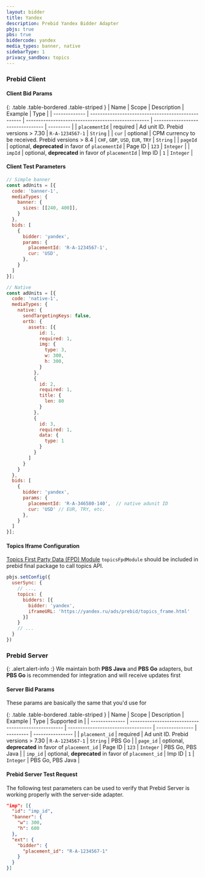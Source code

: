 ```yaml
---
layout: bidder
title: Yandex
description: Prebid Yandex Bidder Adapter
pbjs: true
pbs: true
biddercode: yandex
media_types: banner, native
sidebarType: 1
privacy_sandbox: topics
---
```


### Prebid Client

#### Client Bid Params

{: .table .table-bordered .table-striped }
| Name          | Scope                                              | Description                                        | Example                           | Type      |
| ------------- | -------------------------------------------------- | -------------------------------------------------- | --------------------------------- | --------- |
| `placementId` | required                                           | Ad unit ID. Prebid versions > 7.30                 | `R-A-1234567-1`                   | `String`  |
| `cur`         | optional                                           | CPM currency to be received. Prebid versions > 8.4 | `CHF`, `GBP`, `USD`, `EUR`, `TRY` | `String`  |
| `pageId`      | optional, **deprecated** in favor of `placementId` | Page ID                                            | `123`                             | `Integer` |
| `impId`       | optional, **deprecated** in favor of `placementId` | Imp ID                                             | `1`                               | `Integer` |

#### Client Test Parameters

```js
// Simple banner
const adUnits = [{
  code: 'banner-1',
  mediaTypes: {
    banner: {
      sizes: [[240, 400]],
    }
  },
  bids: [
    {
      bidder: 'yandex',
      params: {
        placementId: 'R-A-1234567-1',
        cur: 'USD',
      },
    }
  ]
}];

// Native
const adUnits = [{
  code: 'native-1',
  mediaTypes: {
    native: {
      sendTargetingKeys: false,
      ortb: {
        assets: [{
            id: 1,
            required: 1,
            img: {
              type: 3,
              w: 300,
              h: 300,
            }
          },
          {
            id: 2,
            required: 1,
            title: {
              len: 80
            }
          },
          {
            id: 3,
            required: 1,
            data: {
              type: 1
            }
          }
        ]
      }
    }
  },
  bids: [
    {
      bidder: 'yandex',
      params: {
        placementId: 'R-A-346580-140',  // native adunit ID
        cur: 'USD' // EUR, TRY, etc.
      },
    }
  ]
}];
```

#### Topics Iframe Configuration

[Topics First Party Data (FPD) Module](/dev-docs/modules/topicsFpdModule.html) `topicsFpdModule` should be included in prebid final package to call topics API.

```js
pbjs.setConfig({
  userSync: {
    // ...,
    topics: {
      bidders: [{
        bidder: 'yandex',
        iframeURL: 'https://yandex.ru/ads/prebid/topics_frame.html'
      }]
    }
    // ...
  }
})
```

### Prebid Server

{: .alert.alert-info :}
We maintain both **PBS Java** and **PBS Go** adapters, but **PBS Go** is recommended for integration and will receive updates first

#### Server Bid Params

These params are basically the same that you'd use for 

{: .table .table-bordered .table-striped }
| Name           | Scope                                               | Description                        | Example         | Type      | Supported in     |
| -------------- | --------------------------------------------------- | ---------------------------------- | --------------- | --------- | ---------------- |
| `placement_id` | required                                            | Ad unit ID. Prebid versions > 7.30 | `R-A-1234567-1` | `String`  | PBS Go           |
| `page_id`      | optional, **deprecated** in favor of `placement_id` | Page ID                            | `123`           | `Integer` | PBS Go, PBS Java |
| `imp_id`       | optional, **deprecated** in favor of `placement_id` | Imp ID                             | `1`             | `Integer` | PBS Go, PBS Java |

#### Prebid Server Test Request

The following test parameters can be used to verify that Prebid Server is working properly with the
server-side adapter.

```json
"imp": [{
  "id": "imp_id",
  "banner": {
    "w": 300,
    "h": 600
  },
  "ext": {
    "bidder": {
      "placement_id": "R-A-1234567-1"
    }
  }
}]
```
